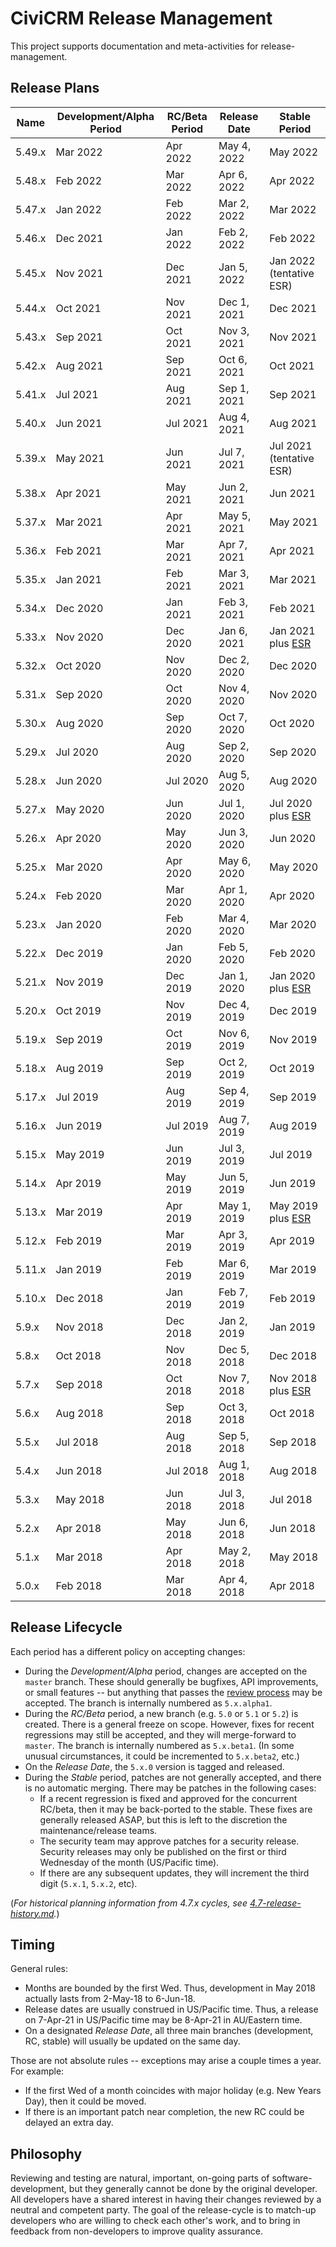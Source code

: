 # CiviCRM Release Management

This project supports documentation and meta-activities for release-management.

## Release Plans

| Name   | Development/Alpha Period | RC/Beta Period  | Release Date   | Stable Period |
| ------ | ------------------------ | --------------- |----------------| ------------- |
| 5.49.x | Mar 2022                 | Apr 2022        | May 4, 2022    | May 2022      |
| 5.48.x | Feb 2022                 | Mar 2022        | Apr 6, 2022    | Apr 2022      |
| 5.47.x | Jan 2022                 | Feb 2022        | Mar 2, 2022    | Mar 2022      |
| 5.46.x | Dec 2021                 | Jan 2022        | Feb 2, 2022    | Feb 2022      |
| 5.45.x | Nov 2021                 | Dec 2021        | Jan 5, 2022    | Jan 2022 (tentative ESR) |
| 5.44.x | Oct 2021                 | Nov 2021        | Dec 1, 2021    | Dec 2021      |
| 5.43.x | Sep 2021                 | Oct 2021        | Nov 3, 2021    | Nov 2021      |
| 5.42.x | Aug 2021                 | Sep 2021        | Oct 6, 2021    | Oct 2021      |
| 5.41.x | Jul 2021                 | Aug 2021        | Sep 1, 2021    | Sep 2021      |
| 5.40.x | Jun 2021                 | Jul 2021        | Aug 4, 2021    | Aug 2021      |
| 5.39.x | May 2021                 | Jun 2021        | Jul 7, 2021    | Jul 2021 (tentative ESR) |
| 5.38.x | Apr 2021                 | May 2021        | Jun 2, 2021    | Jun 2021      |
| 5.37.x | Mar 2021                 | Apr 2021        | May 5, 2021    | May 2021      |
| 5.36.x | Feb 2021                 | Mar 2021        | Apr 7, 2021    | Apr 2021      |
| 5.35.x | Jan 2021                 | Feb 2021        | Mar 3, 2021    | Mar 2021      |
| 5.34.x | Dec 2020                 | Jan 2021        | Feb 3, 2021    | Feb 2021      |
| 5.33.x | Nov 2020                 | Dec 2020        | Jan 6, 2021    | Jan 2021 plus [ESR](https://civicrm.org/esr) |
| 5.32.x | Oct 2020                 | Nov 2020        | Dec 2, 2020    | Dec 2020      |
| 5.31.x | Sep 2020                 | Oct 2020        | Nov 4, 2020    | Nov 2020      |
| 5.30.x | Aug 2020                 | Sep 2020        | Oct 7, 2020    | Oct 2020      |
| 5.29.x | Jul 2020                 | Aug 2020        | Sep 2, 2020    | Sep 2020      |
| 5.28.x | Jun 2020                 | Jul 2020        | Aug 5, 2020    | Aug 2020      |
| 5.27.x | May 2020                 | Jun 2020        | Jul 1, 2020    | Jul 2020 plus [ESR](https://civicrm.org/esr)  |
| 5.26.x | Apr 2020                 | May 2020        | Jun 3, 2020    | Jun 2020      |
| 5.25.x | Mar 2020                 | Apr 2020        | May 6, 2020    | May 2020      |
| 5.24.x | Feb 2020                 | Mar 2020        | Apr 1, 2020    | Apr 2020      |
| 5.23.x | Jan 2020                 | Feb 2020        | Mar 4, 2020    | Mar 2020      |
| 5.22.x | Dec 2019                 | Jan 2020        | Feb 5, 2020    | Feb 2020      |
| 5.21.x | Nov 2019                 | Dec 2019        | Jan 1, 2020    | Jan 2020 plus [ESR](https://civicrm.org/esr) |
| 5.20.x | Oct 2019                 | Nov 2019        | Dec 4, 2019    | Dec 2019      |
| 5.19.x | Sep 2019                 | Oct 2019        | Nov 6, 2019    | Nov 2019      |
| 5.18.x | Aug 2019                 | Sep 2019        | Oct 2, 2019    | Oct 2019      |
| 5.17.x | Jul 2019                 | Aug 2019        | Sep 4, 2019    | Sep 2019      |
| 5.16.x | Jun 2019                 | Jul 2019        | Aug 7, 2019    | Aug 2019      |
| 5.15.x | May 2019                 | Jun 2019        | Jul 3, 2019    | Jul 2019      |
| 5.14.x | Apr 2019                 | May 2019        | Jun 5, 2019    | Jun 2019      |
| 5.13.x | Mar 2019                 | Apr 2019        | May 1, 2019    | May 2019 plus [ESR](https://civicrm.org/esr) |
| 5.12.x | Feb 2019                 | Mar 2019        | Apr 3, 2019    | Apr 2019      |
| 5.11.x | Jan 2019                 | Feb 2019        | Mar 6, 2019    | Mar 2019      |
| 5.10.x | Dec 2018                 | Jan 2019        | Feb 7, 2019    | Feb 2019      |
| 5.9.x  | Nov 2018                 | Dec 2018        | Jan 2, 2019    | Jan 2019      |
| 5.8.x  | Oct 2018                 | Nov 2018        | Dec 5, 2018    | Dec 2018      |
| 5.7.x  | Sep 2018                 | Oct 2018        | Nov 7, 2018    | Nov 2018 plus [ESR](https://civicrm.org/esr) |
| 5.6.x  | Aug 2018                 | Sep 2018        | Oct 3, 2018    | Oct 2018      |
| 5.5.x  | Jul 2018                 | Aug 2018        | Sep 5, 2018    | Sep 2018      |
| 5.4.x  | Jun 2018                 | Jul 2018        | Aug 1, 2018    | Aug 2018      |
| 5.3.x  | May 2018                 | Jun 2018        | Jul 3, 2018    | Jul 2018      |
| 5.2.x  | Apr 2018                 | May 2018        | Jun 6, 2018    | Jun 2018      |
| 5.1.x  | Mar 2018                 | Apr 2018        | May 2, 2018    | May 2018      |
| 5.0.x  | Feb 2018                 | Mar 2018        | Apr 4, 2018    | Apr 2018      |

## Release Lifecycle

Each period has a different policy on accepting changes:

* During the *Development/Alpha* period, changes are accepted on the `master` branch.  These should generally be bugfixes, API improvements,
  or small features -- but anything that passes the [review process](https://docs.civicrm.org/dev/en/latest/standards/review/) may be accepted.
  The branch is internally numbered as `5.x.alpha1`.
* During the *RC/Beta* period, a new branch (e.g.  `5.0` or `5.1` or `5.2`) is created.  There is a general freeze on scope.  However, fixes for
  recent regressions may still be accepted, and they will merge-forward to `master`.  The branch is internally numbered as `5.x.beta1`.  (In some
  unusual circumstances, it could be incremented to `5.x.beta2`, etc.)
* On the *Release Date*, the `5.x.0` version is tagged and released.
* During the *Stable* period, patches are not generally accepted, and there is no automatic merging. There may be patches in the following cases:
    * If a recent regression is fixed and approved for the concurrent RC/beta, then it may be back-ported to the stable.
      These fixes are generally released ASAP, but this is left to the discretion the maintenance/release teams.
    * The security team may approve patches for a security release. Security releases may only be published on the
      first or third Wednesday of the month (US/Pacific time).
    * If there are any subsequent updates, they will increment the third digit (`5.x.1`, `5.x.2`, etc).

(*For historical planning information from 4.7.x cycles, see [4.7-release-history.md](doc/4.7-release-history.md).*)

## Timing

General rules:

* Months are bounded by the first Wed. Thus, development in May 2018 actually lasts from 2-May-18 to 6-Jun-18.
* Release dates are usually construed in US/Pacific time. Thus, a release on 7-Apr-21 in US/Pacific time may
  be 8-Apr-21 in AU/Eastern time.
* On a designated *Release Date*, all three main branches (development, RC, stable) will usually be updated on the same day.

Those are not absolute rules -- exceptions may arise a couple times a year. For example:

* If the first Wed of a month coincides with major holiday (e.g. New Years Day), then it could be moved.
* If there is an important patch near completion, the new RC could be delayed an extra day.

## Philosophy

Reviewing and testing are natural, important, on-going parts of software-development, but they generally cannot be done by the original developer. All developers have a shared interest in having their changes reviewed by a neutral and competent party. The goal of the release-cycle is to match-up developers who are willing to check each other's work, and to bring in feedback from non-developers to improve quality assurance.
